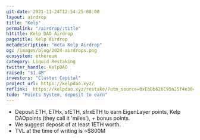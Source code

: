 ```yaml
---
git-date: 2021-11-24T12:54:25-08:00
layout: airdrop
title: "Kelp"
permalink: "/airdrop/:title"
h1title: Kelp DAO Airdrop
pagetitle: Kelp Airdrop
metadescription: "meta Kelp Airdrop"
og: /images/blog/2024-airdrops.png
ecosystem: ethereum
category: Liquid Restaking
twitter_handle: KelpDAO
raised: "$1.4M"
investors: "Cluster Capital"
project_url: https://kelpdao.xyz/
reflink:  https://kelpdao.xyz/restake/?utm_source=0xEbDb626C95a25f4e304336b1adcAd0521a1Bdca1
todo: "Points System, deposit to earn"
---
```


- Deposit ETH, ETHx, stETH, sfrxETH to earn EigenLayer points, Kelp DAOpoints (they call it 'miles'), + bonus points.
- We suggest deposit of at least 1ETH worth.
- TVL at the time of writing is ~$800M
